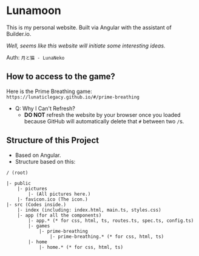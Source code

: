 # Lunamoon
This is my personal website. Built via Angular with the assistant of Builder.io.

*Well, seems like this website will initiate some interesting ideas.*

Auth: `月と猫 - LunaNeko`

## How to access to the game?
Here is the Prime Breathing game: `https://lunaticlegacy.github.io/#/prime-breathing`
- Q: Why I Can't Refresh?
  - **DO NOT** refresh the website by your browser once you loaded because GitHub will automatically delete that `#` between two `/`s.

## Structure of this Project

- Based on Angular.
- Structure based on this:

```
/ (root)

|- public
    |- pictures
        |- (All pictures here.)
    |- favicon.ico (The icon.) 
|- src (Codes inside.)
    |- index (including: index.html, main.ts, styles.css)
    |- app (for all the components)
        |- app.* (* for css, html, ts, routes.ts, spec.ts, config.ts)
        |- games
            |- prime-breathing
                |- prime-breathing.* (* for css, html, ts)
        |- home
            |- home.* (* for css, html, ts)
```